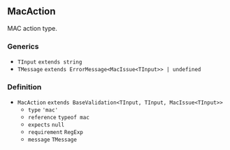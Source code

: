 MacAction
---------

MAC action type.

### Generics

*   `TInput` `extends string`
*   `TMessage` `extends ErrorMessage<MacIssue<TInput>> | undefined`

### Definition

*   `MacAction` `extends BaseValidation<TInput, TInput, MacIssue<TInput>>`
    *   `type` `'mac'`
    *   `reference` `typeof mac`
    *   `expects` `null`
    *   `requirement` `RegExp`
    *   `message` `TMessage`